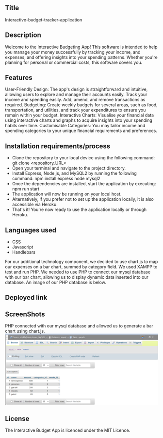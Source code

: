 ## Title 
Interactive-budget-tracker-application

## Description 
Welcome to the Interactive Budgeting App! This software is intended to help you manage your money successfully by tracking your income, and expenses, and offering insights into your spending patterns. Whether you're planning for personal or commercial costs, this software covers you.

## Features
User-Friendly Design: The app's design is straightforward and intuitive, allowing users to explore and manage their accounts easily.
Track your income and spending easily. Add, amend, and remove transactions as required.
Budgeting: Create weekly budgets for several areas, such as food, transportation, and utilities, and track your expenditures to ensure you remain within your budget.
Interactive Charts: Visualise your financial data using interactive charts and graphs to acquire insights into your spending habits over time.
Customisable Categories: You may tailor income and spending categories to your unique financial requirements and preferences.

## Installation requirements/process
- Clone the repository to your local device using the following command:
git clone <repository_URL>
- Open your terminal and navigate to the project directory.
- Install Express, Node.js, and MySQL2 by running the following command: npm install express node mysql2
- Once the dependencies are installed, start the application by executing: npm run start
- The application will now be running on your local host.
- Alternatively, if you prefer not to set up the application locally, it is also accessible via Heroku.
- That's it! You're now ready to use the application locally or through Heroku.

## Languages used
- CSS
- Javascript
- Handlebars

For our additional technology component, we decided to use chart.js to map our expenses on a bar chart, summed by category field. We used XAMPP to test and run PHP. We needed to use PHP to connect our mysql database with our bar chart, allowing us to display dynamic data inserted into our database. An image of our PHP database is below.

## Deployed link


## ScreenShots
PHP connected with our mysql database and allowed us to generate a bar chart using chart.js.
![](./public/images/php.png)

## License
The Interactive Budget App is licenced under the MIT Licence.

